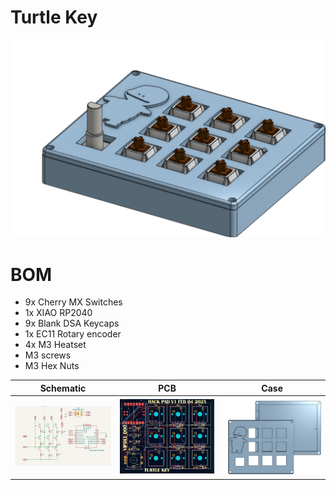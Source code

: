 # Turtle Key
<img src=images/turtlekey.png/>

# BOM
- 9x Cherry MX Switches
- 1x XIAO RP2040
- 9x Blank DSA Keycaps
- 1x EC11 Rotary encoder
- 4x M3 Heatset
- M3 screws
- M3 Hex Nuts

Schematic            |  PCB         |   Case
:-------------------------:|:-------------------------:|:-------------------------:|
<img src=images/schematic.png/>    |  <img src=images/PCB.png/>  | <img src=images/case.png/>
